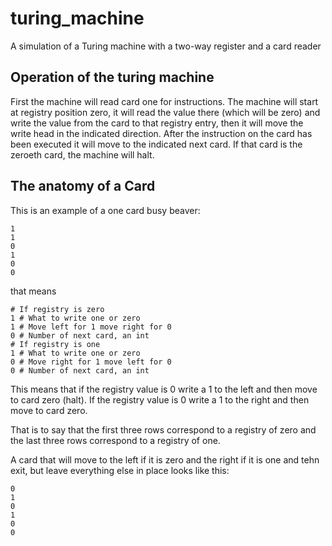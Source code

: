 # turing_machine
A simulation of a Turing machine with a two-way register and a card reader

## Operation of the turing machine
First the machine will read card one for instructions. The machine will start at registry position zero, it will read the value there (which will be zero) and write the value from the card to that registry entry, then it will move the write head in the indicated direction. After the instruction on the card has been executed it will move to the indicated next card. If that card is the zeroeth card, the machine will halt.

## The anatomy of a Card
This is an example of a one card busy beaver:
```
1
1
0 
1
0
0
````
that means
```
# If registry is zero
1 # What to write one or zero
1 # Move left for 1 move right for 0
0 # Number of next card, an int 
# If registry is one
1 # What to write one or zero
0 # Move right for 1 move left for 0
0 # Number of next card, an int
````

This means that if the registry value is 0 write a 1 to the left and then move to card zero (halt). If the registry value is 0 write a 1 to the right and then move to card zero.

That is to say that the first three rows correspond to a registry of zero and the last three rows correspond to a registry of one.

A card that will move to the left if it is zero and the right if it is one and tehn exit, but leave everything else in place looks like this:
```
0
1
0
1
0
0
```
